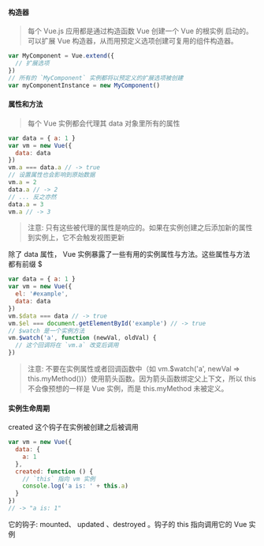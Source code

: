 #### 构造器
> 每个 Vue.js 应用都是通过构造函数 Vue 创建一个 Vue 的根实例 启动的。
可以扩展 Vue 构造器，从而用预定义选项创建可复用的组件构造器。
```javascript
var MyComponent = Vue.extend({
  // 扩展选项
})
// 所有的 `MyComponent` 实例都将以预定义的扩展选项被创建
var myComponentInstance = new MyComponent()
```

#### 属性和方法
> 每个 Vue 实例都会代理其 data 对象里所有的属性
```javascript
var data = { a: 1 }
var vm = new Vue({
  data: data
})
vm.a === data.a // -> true
// 设置属性也会影响到原始数据
vm.a = 2
data.a // -> 2
// ... 反之亦然
data.a = 3
vm.a // -> 3
```
 > 注意: 只有这些被代理的属性是响应的。如果在实例创建之后添加新的属性到实例上，它不会触发视图更新

除了 data 属性， Vue 实例暴露了一些有用的实例属性与方法。这些属性与方法都有前缀 $

```javascript
var data = { a: 1 }
var vm = new Vue({
  el: '#example',
  data: data
})
vm.$data === data // -> true
vm.$el === document.getElementById('example') // -> true
// $watch 是一个实例方法
vm.$watch('a', function (newVal, oldVal) {
  // 这个回调将在 `vm.a` 改变后调用
})
```

> 注意: 不要在实例属性或者回调函数中（如 vm.$watch('a', newVal => this.myMethod())）使用箭头函数。因为箭头函数绑定父上下文，所以 this 不会像预想的一样是 Vue 实例，而是 this.myMethod 未被定义。

#### 实例生命周期

created 这个钩子在实例被创建之后被调用

```javascript
var vm = new Vue({
  data: {
    a: 1
  },
  created: function () {
    // `this` 指向 vm 实例
    console.log('a is: ' + this.a)
  }
})
// -> "a is: 1"
```

它的钩子: mounted、 updated 、destroyed 。钩子的 this 指向调用它的 Vue 实例